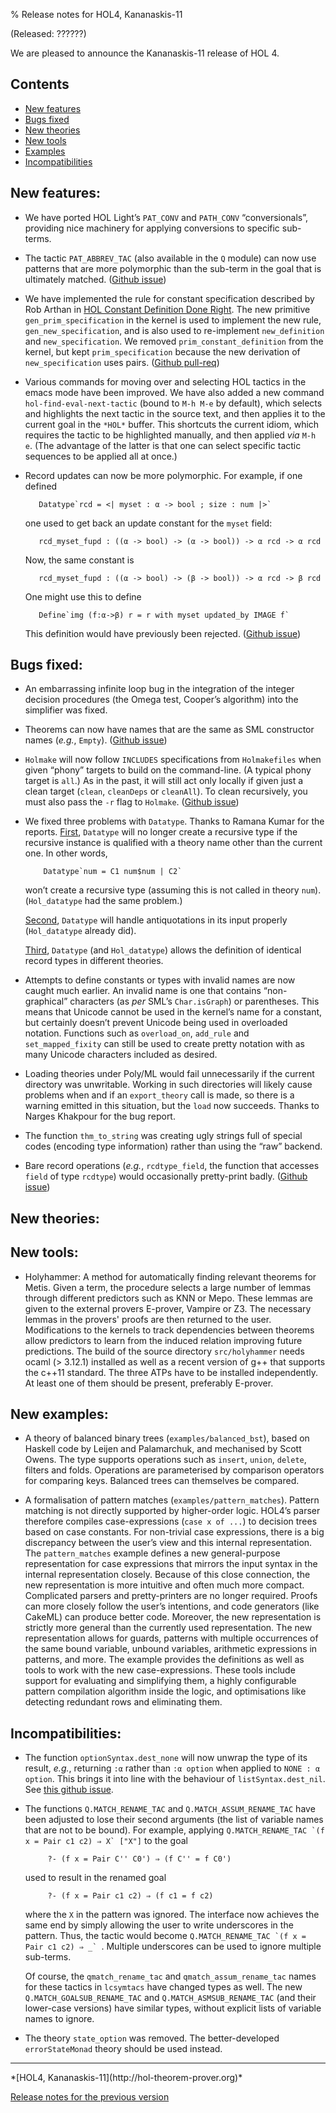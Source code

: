 % Release notes for HOL4, Kananaskis-11

<!-- search and replace ?????? strings corresponding to release name -->
<!-- indent code within bulleted lists to column 11 -->

(Released: ??????)

We are pleased to announce the Kananaskis-11 release of HOL 4.

Contents
--------

-   [New features](#new-features)
-   [Bugs fixed](#bugs-fixed)
-   [New theories](#new-theories)
-   [New tools](#new-tools)
-   [Examples](#examples)
-   [Incompatibilities](#incompatibilities)

New features:
-------------

- We have ported HOL Light’s `PAT_CONV` and `PATH_CONV` “conversionals”, providing nice machinery for applying conversions to specific sub-terms.

- The tactic `PAT_ABBREV_TAC` (also available in the `Q` module) can now use patterns that are more polymorphic than the sub-term in the goal that is ultimately matched. ([Github issue](http://github.com/HOL-Theorem-Prover/HOL/issues/252))

- We have implemented the rule for constant specification described by Rob Arthan in [HOL Constant Definition Done Right](http://www.lemma-one.com/papers/hcddr.pdf).
  The new primitive `gen_prim_specification` in the kernel is used to implement the new rule, `gen_new_specification`, and is also used to re-implement `new_definition` and `new_specification`.
  We removed `prim_constant_definition` from the kernel, but kept `prim_specification` because the new derivation of `new_specification` uses pairs.
  ([Github pull-req](https://github.com/HOL-Theorem-Prover/HOL/pull/201))

- Various commands for moving over and selecting HOL tactics in the emacs mode have been improved.
  We have also added a new command `hol-find-eval-next-tactic` (bound to `M-h M-e` by default), which selects and highlights the next tactic in the source text, and then applies it to the current goal in the `*HOL*` buffer.
  This shortcuts the current idiom, which requires the tactic to be highlighted manually, and then applied *via* `M-h e`.
  (The advantage of the latter is that one can select specific tactic sequences to be applied all at once.)

-   Record updates can now be more polymorphic. For example, if one defined

           Datatype`rcd = <| myset : α -> bool ; size : num |>`

    one used to get back an update constant for the `myset` field:

           rcd_myset_fupd : ((α -> bool) -> (α -> bool)) -> α rcd -> α rcd

    Now, the same constant is

           rcd_myset_fupd : ((α -> bool) -> (β -> bool)) -> α rcd -> β rcd

    One might use this to define

           Define`img (f:α->β) r = r with myset updated_by IMAGE f`

    This definition would have previously been rejected.  ([Github issue](https://github.com/HOL-Theorem-Prover/HOL/issues/173))


Bugs fixed:
-----------

- An embarrassing infinite loop bug in the integration of the integer decision procedures (the Omega test, Cooper’s algorithm) into the simplifier was fixed.

- Theorems can now have names that are the same as SML constructor names (*e.g.*, `Empty`).  ([Github issue](http://github.com/HOL-Theorem-Prover/HOL/issues/225))

- `Holmake` will now follow `INCLUDES` specifications from `Holmakefiles` when given “phony” targets to build on the command-line.  (A typical phony target is `all`.) As in the past, it will still act only locally if given just a clean target (`clean`, `cleanDeps` or `cleanAll`).  To clean recursively, you must also pass the `-r` flag to `Holmake`.  ([Github issue](http://github.com/HOL-Theorem-Prover/HOL/issues/145))

-   We fixed three problems with `Datatype`. Thanks to Ramana Kumar for the reports.
    [First](http://github.com/HOL-Theorem-Prover/HOL/issues/257), `Datatype` will no longer create a recursive type if the recursive instance  is qualified with a theory name other than the current one.
    In other words,

            Datatype`num = C1 num$num | C2`

    won’t create a recursive type (assuming this is not called in theory `num`).
    (`Hol_datatype` had the same problem.)

    [Second](http://github.com/HOL-Theorem-Prover/HOL/issues/258), `Datatype` will handle antiquotations in its input properly (`Hol_datatype` already did).

    [Third](http://github.com/HOL-Theorem-Prover/HOL/issues/260), `Datatype` (and `Hol_datatype`) allows the definition of identical record types in different theories.

-   Attempts to define constants or types with invalid names are now caught much earlier.
    An invalid name is one that contains “non-graphical” characters (as *per* SML’s `Char.isGraph`) or parentheses.
    This means that Unicode cannot be used in the kernel’s name for a constant, but certainly doesn’t prevent Unicode being used in overloaded notation.
    Functions such as `overload_on`, `add_rule` and `set_mapped_fixity` can still be used to create pretty notation with as many Unicode characters included as desired.

-   Loading theories under Poly/ML would fail unnecessarily if the current directory was unwritable.
    Working in such directories will likely cause problems when and if an `export_theory` call is made, so there is a warning emitted in this situation, but the `load` now succeeds.
    Thanks to Narges Khakpour for the bug report.

-   The function `thm_to_string` was creating ugly strings full of special codes (encoding type information) rather than using the “raw” backend.

-   Bare record operations (*e.g.*, `rcdtype_field`, the function that accesses `field` of type `rcdtype`) would occasionally pretty-print badly.  ([Github issue](http://github.com/HOL-Theorem-Prover/HOL/issues/150))

New theories:
-------------

New tools:
----------

- Holyhammer: A method for automatically finding relevant theorems for Metis. Given a term, the procedure selects a large number of lemmas through different predictors such as KNN or Mepo. These lemmas are given to the external provers E-prover, Vampire or Z3. The necessary lemmas  in the provers' proofs are then returned to the user.
  Modifications to the kernels to track dependencies between theorems allow predictors to learn from the induced relation improving future predictions.
  The build of the source directory `src/holyhammer` needs ocaml (> 3.12.1) installed as well as a recent version of g++ that supports the c++11 standard. The three ATPs have to be installed independently. At least one of them should be present, preferably E-prover.

New examples:
---------

- A theory of balanced binary trees (`examples/balanced_bst`), based on Haskell code by Leijen and Palamarchuk, and mechanised by Scott Owens.  The type supports operations such as `insert`, `union`, `delete`, filters and folds.  Operations are parameterised by comparison operators for comparing keys.  Balanced trees can themselves be compared.

-  A formalisation of pattern matches (`examples/pattern_matches`).
   Pattern matching is not directly supported by higher-order logic.
   HOL4’s parser therefore compiles case-expressions (`case x of ...`) to decision trees based on case constants.
   For non-trivial case expressions, there is a big discrepancy between the user’s view and this internal representation.
   The `pattern_matches` example defines a new general-purpose representation for case expressions that mirrors the input syntax in the internal representation closely.
   Because of this close connection, the new representation is more intuitive and often much more compact.
   Complicated parsers and pretty-printers are no longer required.
   Proofs can more closely follow the user’s intentions, and code generators (like CakeML) can produce better code.
   Moreover, the new representation is strictly more general than the currently used representation.
   The new representation allows for guards, patterns with multiple occurrences of the same bound variable, unbound variables, arithmetic expressions in patterns, and more.
   The example provides the definitions as well as tools to work with the new case-expressions.
   These tools include support for evaluating and simplifying them, a highly configurable pattern compilation algorithm inside the logic, and optimisations like detecting redundant rows and eliminating them.


Incompatibilities:
------------------

- The function `optionSyntax.dest_none` will now unwrap the type of its result, *e.g.*, returning `:α` rather than `:α option` when applied to `NONE : α option`.  This brings it into line with the behaviour of `listSyntax.dest_nil`.  See [this github issue](https://github.com/HOL-Theorem-Prover/HOL/issues/215).

- The functions `Q.MATCH_RENAME_TAC` and `Q.MATCH_ASSUM_RENAME_TAC` have been adjusted to lose their second arguments (the list of variable names that are not to be bound).  For example, applying ``Q.MATCH_RENAME_TAC `(f x = Pair c1 c2) ⇒ X` ["X"]`` to the goal

           ?- (f x = Pair C'' C0') ⇒ (f C'' = f C0')

    used to result in the renamed goal

           ?- (f x = Pair c1 c2) ⇒ (f c1 = f c2)

    where the `X` in the pattern was ignored.  The interface now achieves the same end by simply allowing the user to write underscores in the pattern.  Thus, the tactic would become ``Q.MATCH_RENAME_TAC `(f x = Pair c1 c2) ⇒ _` ``.  Multiple underscores can be used to ignore multiple sub-terms.

    Of course, the `qmatch_rename_tac` and `qmatch_assum_rename_tac` names for these tactics in `lcsymtacs` have changed types as well.  The new `Q.MATCH_GOALSUB_RENAME_TAC` and `Q.MATCH_ASMSUB_RENAME_TAC` (and their lower-case versions) have similar types, without explicit lists of variable names to ignore.

-   The theory `state_option` was removed.
    The better-developed `errorStateMonad` theory should be used instead.

* * * * *

<div class="footer">
*[HOL4, Kananaskis-11](http://hol-theorem-prover.org)*

[Release notes for the previous version](kananaskis-10.release.html)

</div>
